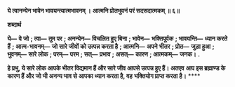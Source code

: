 **ये त्वानन्येन भावेन भावयन्त्यात्मभावनम् ।** **आत्मनि प्रोतभुवनं परं सदसदात्मकम् ॥ ६॥** 

**शब्दार्थ** 

**ये—** **वे जो** **; त्वा—** **तुम पर** **; अनन्येन—** **विचलित हुए बिना** **; भावेन—** **भक्तिपूर्वक** **; भावयन्ति—** **ध्यान करते हैं** **; आत्म-भावनम्—** **जो सारे जीवों को उत्पन्न करता है** **; आत्मनि—** **अपने भीतर** **; प्रोत—** **जुड़ा हुआ** **; भुवनम्—** **सारे लोक** **; परम्—** **परम** **; सत्—** **प्रभाव** **; असत्—** **कारण** **; आत्मकम्—** **जनक।** **.** 

**हे प्रभु, ये सारे लोक आपके भीतर विद्यमान हैं और सारे जीव आपसे उत्पन्न हुए हैं। अतएव** **आप इस ब्रह्माण्ड के कारण हैं और जो भी अनन्य भाव से आपका ध्यान करता है, वह** **भक्तियोग प्राप्त करता है।** **** 